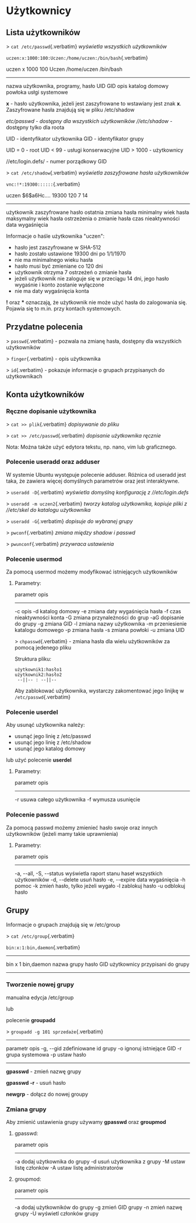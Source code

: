 # Użytkownicy

## Lista użytkowników

\> `cat /etc/passwd`{.verbatim} *wyświetla wszystkich użytkowników*

`uczen:x:1000:100:Uczen:/home/uczen:/bin/bash`{.verbatim}

  uczen                          x       1000   100   Uczen   /home/uczen      /bin/bash
  ------------------------------ ------- ------ ----- ------- ---------------- -----------
  nazwa użytkownika, programy,   hasło   UID    GID   opis    katalog domowy   powłoka
  usłgi systemowe                                                              

**x** - hasło użytkownika, jeżeli jest zaszyfrowane to wstawiany jest
znak **x**. Zaszyfrowane hasła znajdują się w pliku /etc/shadow

**etc/passwd* - dostępny dla wszystkich użytkowników //etc/shadow* -
dostępny tylko dla roota

UID - identyfikator użytkownika GID - identyfikator grupy

UID = 0 - root UID \< 99 - usługi konserwacyjne UID \> 1000 -
użytkownicy

//etc/login.defs/ - numer porządkowy GID

\> `cat /etc/shadow`{.verbatim} *wyświetla zaszyfrowane hasła
użytkowników*

`vnc:!*:19300::::::`{.verbatim}

  uczen        \$6\$a6Hc....        19300                                          120                     7                             14                   
  ------------ -------------------- ----------------------- ---------------------- ----------------------- ----------------------------- -------------------- ------------------
  użytkownik   zaszyfrowane hasło   ostatnia zmiana hasła   minimalny wiek hasła   maksymalny wiek hasła   ostrzeżenia o zmianie hasła   czas nieaktywności   data wygaśnięcia

Informacje o haśle użytkownika \"uczen\":

-   hasło jest zaszyfrowane w SHA-512
-   hasło zostało ustawione 19300 dni po 1/1/1970
-   nie ma minimalnego wieku hasła
-   hasło musi być zmieniane co 120 dni
-   użytkownik otrzyma 7 ostrzeżeń o zmianie hasła
-   jeżeli użytkownik nie zaloguje się w przeciągu 14 dni, jego hasło
    wygaśnie i konto zostanie wyłączone
-   nie ma daty wygaśnięcia konta

**!** oraz **\*** oznaczają, że użytkownik nie może użyć hasła do
zalogowania się. Pojawia się to m.in. przy kontach systemowych.

## Przydatne polecenia

\> `passwd`{.verbatim} - pozwala na zmianę hasła, dostępny dla
wszystkich użytkowników

\> `finger`{.verbatim} - opis użytkownika

\> `id`{.verbatim} - pokazuje informacje o grupach przypisanych do
użytkownikach

## Konta użytkowników

### Ręczne dopisanie użytkownika

\> `cat >> plik`{.verbatim} *dopisywanie do pliku*

\> `cat >> /etc/passwd`{.verbatim} *dopisanie użytkownika ręcznie*

Nota: Można także użyć edytora tekstu, np. nano, vim lub graficznego.

### Polecenie useradd oraz adduser

W systemie Ubuntu występuje polecenie adduser. Różnica od useradd jest
taka, że zawiera więcej domyślnych parametrów oraz jest interaktywne.

\> `useradd -D`{.verbatim} *wyświetla domyślną konfigurację z
//etc/login.defs*

\> `useradd -m uczen2`{.verbatim} *tworzy katalog użytkownika, kopiuje
pliki z //etc/skel do katalogu użytkownika*

\> `useradd -G`{.verbatim} *dopisuje do wybranej grupy*

\> `pwconf`{.verbatim} *zmiana między shadow i passwd*

\> `pwunconf`{.verbatim} *przywraca ustawienia*

### Polecenie usermod

Za pomocą usermod możemy modyfikować istniejących użytkowników

1.  Parametry:

      parametr   opis
      ---------- ---------------------------------
      -c         opis
      -d         katalog domowy
      -e         zmiana daty wygaśnięcia hasła
      -f         czas nieaktywności konta
      -G         zmiana przynależności do grup
      -aG        dopisanie do grupy
      -g         zmiana GID
      -l         zmiana nazwy użytkownika
      -m         przeniesienie katalogu domowego
      -p         zmiana hasła
      -s         zmiana powłoki
      -u         zmiana UID

    \> `chpasswd`{.verbatim} - zmiana hasła dla wielu użytkowników za
    pomocą jedenego pliku

    Struktura pliku:

    ``` example
    użytkownik1:hasło1
    użytkownik2:hasło2
     --||-- : --||--
    ```

    Aby zablokować użytkownika, wystarczy zakomentować jego linijkę w
    `/etc/passwd`{.verbatim}

### Polecenie userdel

Aby usunąć użytkownika należy:

-   usunąć jego linię z /etc/passwd
-   usunąć jego linię z /etc/shadow
-   usunąć jego katalog domowy

lub użyć polecenie **userdel**

1.  Parametry:

      parametr   opis
      ---------- --------------------------
      -r         usuwa całego użytkownika
      -f         wymusza usunięcie

### Polecenie passwd

Za pomocą passwd możemy zmienieć hasło swoje oraz innych użytkowników
(jeżeli mamy takie uprawnienia)

1.  Parametry:

      parametr                  opis
      ------------------------- ------------------------------------------------------
      -a, --all, -S, --status   wyświetla raport stanu haseł wszystkich użytkowników
      -d, --delete              usuń hasło
      -e, --expire              data wygaśnięcia
      -h                        pomoc
      -k                        zmień hasło, tylko jeżeli wygało
      -l                        zablokuj hasło
      -u                        odblokuj hasło

## Grupy

Informacje o grupach znajdują się w /etc/group

\> `cat /etc/group`{.verbatim}

`bin:x:1:bin,daemon`{.verbatim}

  ------------- ------- ----- ---------------------------------
  bin           x       1     bin,daemon
  nazwa grupy   hasło   GID   użytkownicy przypisani do grupy
  ------------- ------- ----- ---------------------------------

### Tworzenie nowej grupy

manualna edycja /etc/group

lub

polecenie **groupadd**

\> `groupadd -g 101 sprzedaże`{.verbatim}

  ----------- ------------------------
  parametr    opis
  -g, --gid   zdefiniowane id grupy
  -o          ignoruj istniejące GID
  -r          grupa systemowa
  -p          ustaw hasło
  ----------- ------------------------

**gpasswd** - zmień nazwę grupy

**gpasswd -r** - usuń hasło

**newgrp** - dołącz do nowej groupy

### Zmiana grupy

Aby zmienić ustawienia grupy używamy **gpasswd** oraz **groupmod**

1.  gpasswd:

      parametr   opis
      ---------- -----------------------------
      -a         dodaj użytkownika do grupy
      -d         usuń użytkownika z grupy
      -M         ustaw listę członków
      -A         ustaw listę administratorów

2.  groupmod:

      parametr   opis
      ---------- -----------------------------
      -a         dodaj użytkowników do grupy
      -g         zmień GID grupy
      -n         zmień nazwę grupy
      -U         wyświetl członków grupy
